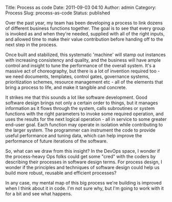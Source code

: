 Title: Process as code
Date: 2011-09-03 04:10
Author: admin
Category: Process
Slug: process-as-code
Status: published

Over the past year, my team has been developing a process to link dozens
of different business functions together. The goal is to see that every
group is invoked as and when they're needed, supplied with all of the
right inputs, and allowed time to make their value contribution before
handing off to the next step in the process.

Once built and stabilized, this systematic 'machine' will stamp out
instances with increasing consistency and quality, and the business will
have ample control and insight to tune the performance of the overall
system. It's a massive act of choreography, but there is a lot of
invention required too - we need documents, templates, control gates,
governance systems, prioritization schemes, resource management etc -
all of the elements that bring a process to life, and make it tangible
and concrete.

It strikes me that this sounds a lot like software development. Good
software design brings not only a certain order to things, but it
manages information as it flows through the system, calls subroutines or
system functions with the right parameters to invoke some required
operation, and uses the results for the next logical operation - all in
service to some greater end-user goal. Each function may operate in
isolation while contributing to the larger system. The programmer can
instrument the code to provide useful performance and tuning data, which
can help improve the performance of future iterations of the software.

So, what can we draw from this insight? In the DevOps space, I wonder if
the process-heavy Ops folks could get some "cred" with the coders by
describing their processes in software design terms. For process design,
I wonder if the principles and techniques of software design could help
us build more robust, reusable and efficient processes?

In any case, my mental map of this big process we're building is
improved when I think about it in code. I'm not sure why, but I'm going
to work with it for a bit and see what happens.
